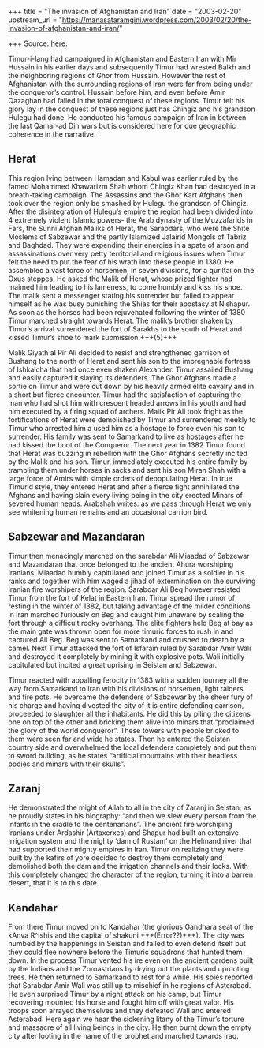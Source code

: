 +++
title = "The invasion of Afghanistan and Iran"
date = "2003-02-20"
upstream_url = "https://manasataramgini.wordpress.com/2003/02/20/the-invasion-of-afghanistan-and-iran/"

+++
Source: [here](https://manasataramgini.wordpress.com/2003/02/20/the-invasion-of-afghanistan-and-iran/).

Timur-i-lang had campaigned in Afghanistan and Eastern Iran with Mir Hussain in his earlier days and subsequently Timur had wrested Balkh and the neighboring regions of Ghor from Hussain. However the rest of Afghanistan with the surrounding regions of Iran were far from being under the conqueror’s control. Hussain before him, and even before Amir Qazaghan had failed in the total conquest of these regions. Timur felt his glory lay in the conquest of these regions just has Chingiz and his grandson Hulegu had done. He conducted his famous campaign of Iran in between the last Qamar-ad Din wars but is considered here for due geographic coherence in the narrative. 

## Herat
This region lying between Hamadan and Kabul was earlier ruled by the famed Mohammed Khawarizm Shah whom Chingiz Khan had destroyed in a breath-taking campaign. The Assassins and the Ghor Kart Afghans then took over the region only be smashed by Hulegu the grandson of Chingiz. After the disintegration of Hulegu’s empire the region had been divided into 4 extremely violent Islamic powers- the Arab dynasty of the Muzzafarids in Fars, the Sunni Afghan Maliks of Herat, the Sarabdars, who were the Shite Moslems of Sabzewar and the partly Islamized Jalairid Mongols of Tabriz and Baghdad. They were expending their energies in a spate of arson and assassinations over very petty territorial and religious issues when Timur felt the need to put the fear of his wrath into these people in 1380. He assembled a vast force of horsemen, in seven divisions, for a quriltai on the Oxus steppes. He asked the Malik of Herat, whose prized fighter had maimed him leading to his lameness, to come humbly and kiss his shoe. The malik sent a messenger stating his surrender but failed to appear himself as he was busy punishing the Shias for their apostasy at Nishapur. As soon as the horses had been rejuvenated following the winter of 1380 Timur marched straight towards Herat. The malik’s brother shaken by Timur’s arrival surrendered the fort of Sarakhs to the south of Herat and kissed Timur’s shoe to mark submission.+++(5)+++


Malik Giyath al Pir Ali decided to resist and strengthened garrison of Bushang to the north of Herat and sent his son to the impregnable fortress of Ishkalcha that had once even shaken Alexander. Timur assailed Bushang and easily captured it slaying its defenders. The Ghor Afghans made a sortie on Timur and were cut down by his heavily armed elite cavalry and in a short but fierce encounter. Timur had the satisfaction of capturing the man who had shot him with crescent headed arrows in his youth and had him executed by a firing squad of archers. Malik Pir Ali took fright as the fortifications of Herat were demolished by Timur and surrendered meekly to Timur who arrested him a used him as a hostage to force even his son to surrender. His family was sent to Samarkand to live as hostages after he had kissed the boot of the Conqueror. The next year in 1382 Timur found that Herat was buzzing in rebellion with the Ghor Afghans secretly incited by the Malik and his son. Timur, immediately executed his entire family by trampling them under horses in sacks and sent his son Miran Shah with a large force of Amirs with simple orders of depopulating Herat. In true Timurid style, they entered Herat and after a fierce fight annihilated the Afghans and having slain every living being in the city erected Minars of severed human heads. Arabshah writes: as we pass through Herat we only see whitening human remains and an occasional carrion bird.

## Sabzewar and Mazandaran
Timur then menacingly marched on the sarabdar Ali Miaadad of Sabzewar and Mazandaran that once belonged to the ancient Ahura worshiping Iranians. Miaadad humbly capitulated and joined Timur as a soldier in his ranks and together with him waged a jihad of extermination on the surviving Iranian fire worshipers of the region. Sarabdar Ali Beg however resisted Timur from the fort of Kelat in Eastern Iran. Timur spread the rumor of resting in the winter of 1382, but taking advantage of the milder conditions in Iran marched furiously on Beg and caught him unaware by scaling the fort through a difficult rocky overhang. The elite fighters held Beg at bay as the main gate was thrown open for more timuric forces to rush in and captured Ali Beg. Beg was sent to Samarkand and crushed to death by a camel. Next Timur attacked the fort of Isfarain ruled by Sarabdar Amir Wali and destroyed it completely by mining it with explosive pots. Wali initially capitulated but incited a great uprising in Seistan and Sabzewar. 

Timur reacted with appalling ferocity in 1383 with a sudden journey all the way from Samarkand to Iran with his divisions of horsemen, light raiders and fire pots. He overcame the defenders of Sabzewar by the sheer fury of his charge and having divested the city of it is entire defending garrison, proceeded to slaughter all the inhabitants. He did this by piling the citizens one on top of the other and bricking them alive into minars that “proclaimed the glory of the world conqueror”. These towers with people bricked to them were seen far and wide he states. Then he entered the Seistan country side and overwhelmed the local defenders completely and put them to sword building, as he states “artificial mountains with their headless bodies and minars with their skulls”.

## Zaranj
He demonstrated the might of Allah to all in the city of Zaranj in Seistan; as he proudly states in his biography: “and then we slew every person from the infants in the cradle to the centenarians”. The ancient fire worshiping Iranians under Ardashir (Artaxerxes) and Shapur had built an extensive irrigation system and the mighty ‘dam of Rustam’ on the Helmand river that had supported their mighty empires in Iran. Timur on realizing they were built by the kafirs of yore decided to destroy them completely and demolished both the dam and the irrigation channels and their locks. With this completely changed the character of the region, turning it into a barren desert, that it is to this date. 

## Kandahar
From there Timur moved on to Kandahar (the glorious Gandhara seat of the kAnva R^ishis and the capital of shakuni +++(Error??)+++). The city was numbed by the happenings in Seistan and failed to even defend itself but they could flee nowhere before the Timuric squadrons that hunted them down. In the process Timur vented his ire even on the ancient gardens built by the Indians and the Zoroastrians by drying out the plants and uprooting trees. He then returned to Samarkand to rest for a while. His spies reported that Sarabdar Amir Wali was still up to mischief in he regions of Asterabad. He even surprised Timur by a night attack on his camp, but Timur recovering mounted his horse and fought him off with great valor. His troops soon arrayed themselves and they defeated Wali and entered Asterabad. Here again we hear the sickening litany of the Timur’s torture and massacre of all living beings in the city. He then burnt down the empty city after looting in the name of the prophet and marched towards Iraq.


